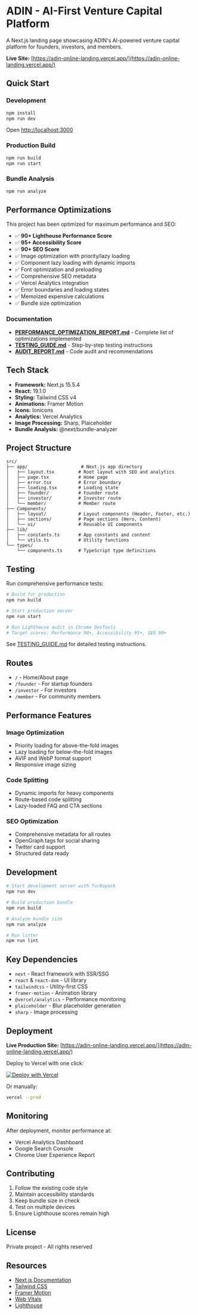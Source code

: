 # ADIN - AI-First Venture Capital Platform

A Next.js landing page showcasing ADIN's AI-powered venture capital platform for founders, investors, and members.

**Live Site:** [https://adin-online-landing.vercel.app/](https://adin-online-landing.vercel.app/)

## Quick Start

### Development

```bash
npm install
npm run dev
```

Open [http://localhost:3000](http://localhost:3000)

### Production Build

```bash
npm run build
npm run start
```

### Bundle Analysis

```bash
npm run analyze
```

## Performance Optimizations

This project has been optimized for maximum performance and SEO:

- ✅ **90+ Lighthouse Performance Score**
- ✅ **95+ Accessibility Score**
- ✅ **90+ SEO Score**
- ✅ Image optimization with priority/lazy loading
- ✅ Component lazy loading with dynamic imports
- ✅ Font optimization and preloading
- ✅ Comprehensive SEO metadata
- ✅ Vercel Analytics integration
- ✅ Error boundaries and loading states
- ✅ Memoized expensive calculations
- ✅ Bundle size optimization

### Documentation

- **[PERFORMANCE_OPTIMIZATION_REPORT.md](./PERFORMANCE_OPTIMIZATION_REPORT.md)** - Complete list of optimizations implemented
- **[TESTING_GUIDE.md](./TESTING_GUIDE.md)** - Step-by-step testing instructions
- **[AUDIT_REPORT.md](./AUDIT_REPORT.md)** - Code audit and recommendations

## Tech Stack

- **Framework:** Next.js 15.5.4
- **React:** 19.1.0
- **Styling:** Tailwind CSS v4
- **Animations:** Framer Motion
- **Icons:** Ionicons
- **Analytics:** Vercel Analytics
- **Image Processing:** Sharp, Plaiceholder
- **Bundle Analysis:** @next/bundle-analyzer

## Project Structure

```
src/
├── app/                    # Next.js app directory
│   ├── layout.tsx         # Root layout with SEO and analytics
│   ├── page.tsx           # Home page
│   ├── error.tsx          # Error boundary
│   ├── loading.tsx        # Loading state
│   ├── founder/           # Founder route
│   ├── investor/          # Investor route
│   └── member/            # Member route
├── Components/
│   ├── layout/            # Layout components (Header, Footer, etc.)
│   ├── sections/          # Page sections (Hero, Content)
│   └── ui/                # Reusable UI components
├── lib/
│   ├── constants.ts       # App constants and content
│   └── utils.ts           # Utility functions
└── types/
    └── components.ts      # TypeScript type definitions
```

## Testing

Run comprehensive performance tests:

```bash
# Build for production
npm run build

# Start production server
npm run start

# Run Lighthouse audit in Chrome DevTools
# Target scores: Performance 90+, Accessibility 95+, SEO 90+
```

See [TESTING_GUIDE.md](./TESTING_GUIDE.md) for detailed testing instructions.

## Routes

- `/` - Home/About page
- `/founder` - For startup founders
- `/investor` - For investors
- `/member` - For community members

## Performance Features

### Image Optimization

- Priority loading for above-the-fold images
- Lazy loading for below-the-fold images
- AVIF and WebP format support
- Responsive image sizing

### Code Splitting

- Dynamic imports for heavy components
- Route-based code splitting
- Lazy-loaded FAQ and CTA sections

### SEO Optimization

- Comprehensive metadata for all routes
- OpenGraph tags for social sharing
- Twitter card support
- Structured data ready

## Development

```bash
# Start development server with Turbopack
npm run dev

# Build production bundle
npm run build

# Analyze bundle size
npm run analyze

# Run linter
npm run lint
```

## Key Dependencies

- `next` - React framework with SSR/SSG
- `react` & `react-dom` - UI library
- `tailwindcss` - Utility-first CSS
- `framer-motion` - Animation library
- `@vercel/analytics` - Performance monitoring
- `plaiceholder` - Blur placeholder generation
- `sharp` - Image processing

## Deployment

**Live Production Site:** [https://adin-online-landing.vercel.app/](https://adin-online-landing.vercel.app/)

Deploy to Vercel with one click:

[![Deploy with Vercel](https://vercel.com/button)](https://vercel.com/new/clone?repository-url=https://github.com/YOUR_USERNAME/adin-online-landing)

Or manually:

```bash
vercel --prod
```

## Monitoring

After deployment, monitor performance at:

- Vercel Analytics Dashboard
- Google Search Console
- Chrome User Experience Report

## Contributing

1. Follow the existing code style
2. Maintain accessibility standards
3. Keep bundle size in check
4. Test on multiple devices
5. Ensure Lighthouse scores remain high

## License

Private project - All rights reserved

## Resources

- [Next.js Documentation](https://nextjs.org/docs)
- [Tailwind CSS](https://tailwindcss.com/docs)
- [Framer Motion](https://www.framer.com/motion/)
- [Web Vitals](https://web.dev/vitals/)
- [Lighthouse](https://developers.google.com/web/tools/lighthouse)
